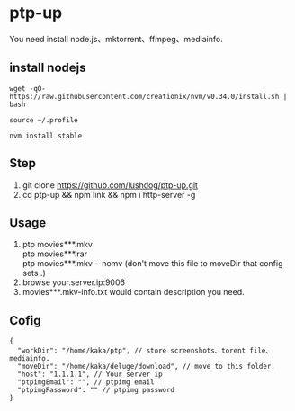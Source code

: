 # ptp-up
You need install node.js、mktorrent、ffmpeg、mediainfo.

## install nodejs

```
wget -qO- https://raw.githubusercontent.com/creationix/nvm/v0.34.0/install.sh | bash

source ~/.profile

nvm install stable
```

## Step
1. git clone https://github.com/lushdog/ptp-up.git
2. cd ptp-up && npm link && npm i http-server -g

## Usage

1. ptp movies***.mkv <br>
   ptp movies***.rar <br>
   ptp movies***.mkv --nomv (don't move this file to moveDir that config sets .)
2. browse your.server.ip:9006
3. movies***.mkv-info.txt would contain description you need.

## Cofig

```
{
  "workDir": "/home/kaka/ptp", // store screenshots、torent file、mediainfo.
  "moveDir": "/home/kaka/deluge/download", // move to this folder.
  "host": "1.1.1.1", // Your server ip
  "ptpimgEmail": "", // ptpimg email
  "ptpimgPassword": "" // ptpimg password
}
```

